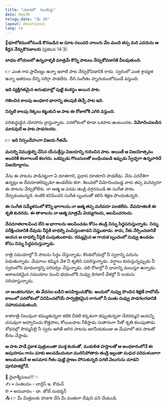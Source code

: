 ```yaml
---
title: "ఎడారిలో  సెలయేర్లు"
date: May30
telugu_date: "మే 30"
layout: devotional
lang: te
---
```


**📖భూలోకములోనుండి కొనబడిన ఆ నూట నలువది నాలుగు వేల మంది తప్ప మరి ఎవరును ఆ కీర్తన నేర్చుకొనజాలరు**
(ప్రకటన 14:3).

**బాధల లోయలలో ఉన్నవాళ్ళకి మాత్రమే కొన్ని పాటలు నేర్చుకోవడానికి వీలవుతుంది.**

👉 ఎంత గాన ప్రావీణ్యం ఉన్నా ఇలాటి పాట నేర్చుకోవడానికి రాదు. స్వరంలో ఎంత శ్రావ్యత ఉన్నా ఇతరులు దీన్ని సరిగ్గా పాడలేరు. దీని సంగీతం హృదయంలోనుండే వస్తుంది. 

**ఇది వ్యక్తిగతమైన అనుభవాల్లో పుట్టి కంఠస్థం అయిన పాట.**

 **గతించిన కాలపు అంధకార భారాన్ని తలపుకి తెచ్చే పాట ఇది.**

 **నిన్నటి కాలపు రెక్కలు కట్టుకుని ఆ పాట ఈ రోజులోకి ఎగిరి వస్తుంది.**

పరిశుద్ధుడైన యోహాను వ్రాస్తున్నాడు. పరలోకంలో కూడా ఒకపాట ఉంటుందట. **విమోచింపబడిన మానవులే ఆ పాట పాడగలరట.**

👉 **ఇది నిస్సందేహంగా విజయ గీతమే.**

 **మనల్ని విముక్తుల్ని చేసిన యేసుక్రీస్తు విజయాన్ని గురించిన పాట. అయితే ఆ విజయోత్సవం అందరికీ కలగాలంటే కలగదు. ఒకప్పుడు గొలుసులతో బంధింపబడి ఇప్పుడు స్వేచ్ఛగా ఉన్నవారిదే విజయోల్లాసం.**

నేను ఈ పాటను పాడినట్టుగా ఏ దూతగాని, ప్రధాన దూతగాని పాడలేడు. నేను పరదేశిగా ఉన్నట్లు ఆ దేవదూతలెప్పుడూ ఉండలేదు కదా. శిలువలో విమోచించబడ్డ వారు తప్ప మరెవ్వరూ ఈ పాటను నేర్చుకోలేరు. నా ఆత్మ ఆ పరమ తండ్రి దగ్గరనుండి ఈ సంగీత పాఠం నేర్చుకుంటున్నది. కంటికి కనిపించని సంగీత బృందంతో కలిసి శిక్షణ పొందుతున్నది. 

**ఈ సంగీత సమ్మేళనంలో కొన్ని భాగాలను నా ఆత్మ తప్ప మరెవరూ పలకలేరు. దేవదూతలకి ఈ శృతి కుదరదు. ఈ తాళాలను నా ఆత్మ మాత్రమే వెయ్యగలదు, ఆలపించగలదు.**

**దేవదూతలాలపించ లేని ఆ భాగాలను ఆలపించడం కోసం తండ్రి నిన్ను సిద్ధపరుస్తున్నాడు. నిన్ను పరీక్షించడానికి దేవుడు నీపైకి బాధల్ని పంపిస్తుంటాడని చెప్తుంటాడు. కాదు, నీకు నేర్పించడానికే ఆయన ఆ బాధల్ని నీపైకి పంపుతుంటాడు. రమ్యమైన ఆ గాయక బృందంలో నువ్వు ఉండడం కోసం నిన్ను సిద్ధపరుస్తున్నాడు.**

రాత్రి సమయాల్లో నీ పాటను సిద్ధం చేస్తున్నాడు. కొండలోయల్లో నీ స్వరాన్ని పదును పెడుతున్నాడు. మేఘాలు కమ్మిన వేళ నీ శృతిని సవరిస్తున్నాడు. వర్షాలు కురుస్తున్నప్పుడు నీ స్వరంలోని మాధుర్యాన్ని పరిపక్వం చేస్తున్నాడు. చలి రోజుల్లో నీ భావాన్ని మలుస్తూ ఉన్నాడు. ఆశాజనకమైన సమయాల నుంచి భయంలోకి నువ్వు దిగజారే వేళల్లో నీ లయను సరిచూస్తున్నాడు.

**నా అంతరంగమా, ఈ వేదనల బడిని అసహ్యించుకోకు. అందులో నువ్వు పొందిన శిక్షణే రాబోయే కాలంలో పరలోకంలో వినిపించబోయే సార్వత్రికమైన రాగంలో నీ వంతు నువ్వు పాడగలగడానికి సహాయపడుతుంది.**

కాళరాత్రి నిలువునా కమ్ముతున్నదా కటిక చీకటి కర్కశంగా కప్పుతున్నదా చేరరమ్మని ఆయన్ని చనువుగా ఆహ్వానించు కొత్తపాట, కోయిలపాట నీకిస్తాడు సుతారంగా నీతో శృతి కలుపుతాడు శోధనల్లో సొమ్మసిల్లి నీ స్వరం ఆగితే ఆగిన పాటను ఆగనీయకుండా ఆ మేఘాలో తన పాటతో లీనం చేస్తాడు.

**ఆ పాట పాడే ప్రకాశ పుత్రులంతా ముక్త కంఠంతో, ముకుళిత హస్తాలతో ఆ అంధకారంలోనే ఈ అపురూపం గానం మాకు అలవడిందంటూ మురిసిపోతారు తండ్రి ఇల్లంతా మధుర పరిమళంలాగా అలుముకునే ఆ అసమాన గీతం పుట్టి ప్రాణం పోసుకున్నది పగటి వెలుగును చూడని పూరిపాకల్లోనే.**


<div class="blessing">🙏 <span class="bless-text">దైవాశ్శీసులు!!!</span> ✨</div>

<div class="credit">✍️ <span class="credit-text">▪ సంకలనం - చార్లెస్ ఇ. కౌమన్</span></div>
<div class="credit">🌐 <span class="credit-text">▪ అనువాదం - డా. జోబ్ సుదర్శన్</span></div>


<div class="share">📤 👉 <span class="share-text">మీ మిత్రులకు share చేసి మీ వంతుగా దేవుని పని చేయండి.</span></div>
